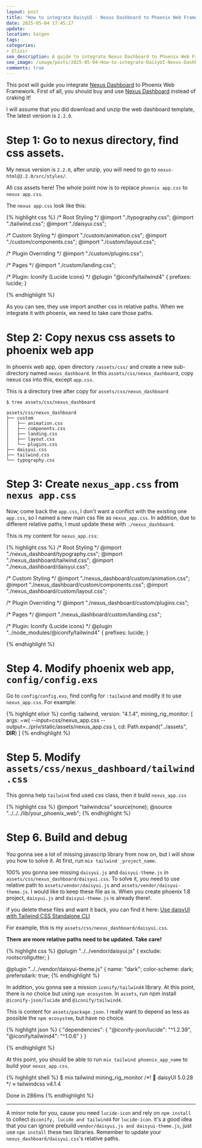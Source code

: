 ```yaml
---
layout: post
title: "How to integrate DaisyUI - Nexus Dashboard to Phoenix Web Framework 1.8"
date: 2025-05-04 17:45:17
update:
location: Saigon
tags:
categories:
- Elixir
seo_description: A guide to integrate Nexus Dashboard to Phoenix Web Framework 1.8
seo_image: /image/posts/2025-05-04-How-to-integrate-DaisyUI-Nexus-Dashboard-to-Phoenix-Web-Framework-1.8/seo.png
comments: true
---
```


This post will guide you integrate [Nexus Dashboard](https://daisyui.com/store/244268/) to Phoenix Web Framework. First of all, you should buy and use [Nexus Dashboard](https://daisyui.com/store/244268/) instead of craking it!

I will assume that you did download and unzip the web dashboard template, The latest version is `2.2.0`.

# Step 1: Go to nexus directory, find css assets.
My nexus version is `2.2.0`, after unzip, you will need to go to `nexus-html@2.2.0/src/styles/`.

All css assets here! The whole point now is to replace `phoenix app.css` to `nexus app.css`.

The `nexus app.css` look like this:

{% highlight css %}
/* Root Styling */
@import "./typography.css";
@import "./tailwind.css";
@import "./daisyui.css";

/* Custom Styling */
@import "./custom/animation.css";
@import "./custom/components.css";
@import "./custom/layout.css";

/* Plugin Overriding */
@import "./custom/plugins.css";

/* Pages */
@import "./custom/landing.css";

/* Plugin: Iconify (Lucide icons) */
@plugin "@iconify/tailwind4" {
    prefixes: lucide;
}

{% endhighlight %}

As you can see, they use import another css in relative paths. When we integrate it with phoenix, we need to take care those paths.


# Step 2: Copy nexus css assets to phoenix web app
In phoenix web app, open directory `/assets/css/` and create a new sub-directory named `nexus_dashboard`.
In this `assets/css/nexus_dashboard`, copy nexus css into this, except `app.css`.

This is a directory tree after copy for `assets/css/nexus_dashboard`
```text
$ tree assets/css/nexus_dashboard

assets/css/nexus_dashboard
├── custom
│   ├── animation.css
│   ├── components.css
│   ├── landing.css
│   ├── layout.css
│   └── plugins.css
├── daisyui.css
├── tailwind.css
└── typography.css

```

# Step 3: Create `nexus_app.css` from `nexus app.css`
Now, come back the `app.css`, I don't want a conflict with the existing one `app.css`, so I named a new main css file as `nexus_app.css`. In addition, due to different relative paths, I must update these with `./nexus_dashboard`.

This is my content for `nexus_app.css`:

{% highlight css %}
/* Root Styling */
@import "./nexus_dashboard/typography.css";
@import "./nexus_dashboard/tailwind.css";
@import "./nexus_dashboard/daisyui.css";

/* Custom Styling */
@import "./nexus_dashboard/custom/animation.css";
@import "./nexus_dashboard/custom/components.css";
@import "./nexus_dashboard/custom/layout.css";

/* Plugin Overriding */
@import "./nexus_dashboard/custom/plugins.css";

/* Pages */
@import "./nexus_dashboard/custom/landing.css";

/* Plugin: Iconify (Lucide icons) */
@plugin "../node_modules/@iconify/tailwind4" {
    prefixes: lucide;
}

{% endhighlight %}

# Step 4. Modify phoenix web app, `config/config.exs`
Go to `config/config.exs`, find config for  `:tailwind` and modify it to use `nexus_app.css`. For example:

{% highlight elixir %}
config :tailwind,
  version: "4.1.4",
  mining_rig_monitor: [
    args: ~w(
      --input=css/nexus_app.css
      --output=../priv/static/assets/nexus_app.css
    ),
    cd: Path.expand("../assets", __DIR__)
  ]
{% endhighlight %}

# Step 5. Modify `assets/css/nexus_dashboard/tailwind.css`
This gonna help `tailwind` find used css class, then it build `nexus_app.css`

{% highlight css %}
@import "tailwindcss" source(none);
@source "../../../lib/your_phoenix_web";
{% endhighlight %}

# Step 6. Build and debug
You gonna see a lot of missing javascrip library from now on, but I will show you how to solve it. At first, run `mix tailwind _project_name`.


100% you gonna see missing `daisyui.js` and `daisyui-theme.js` in `assets/css/nexus_dashboard/daisyui.css`. To solve it, you need to use relative path to `assets/vendor/daisyui.js` and `assets/vendor/daisyui-theme.js`. I would like to keep these file as is. When you create phoenix 1.8 project, `daisyui.js` and `daisyui-theme.js` is already there!.

if you delete these files and want it back, you can find it here: [Use daisyUI with Tailwind CSS Standalone CLI](https://daisyui.com/docs/install/standalone/#2-get-daisyui-bundled-js-file)

For example, this is my `assets/css/nexus_dashboard/daisyui.css`.

**There are more relative paths need to be updated. Take care!**

{% highlight css %}
@plugin "../../vendor/daisyui.js" {
    exclude: rootscrollgutter;
}

@plugin "../../vendor/daisyui-theme.js" {
    name: "dark";
    color-scheme: dark;
    prefersdark: true;
{% endhighlight %}

In addition, you gonna see a mission `iconify/tailwind4` library. At this point, there is no choice but using `npm ecosystem`. In `assets`, run npm install `@iconify-json/lucide` and `@iconify/tailwind4`.

This is content for `assets/package.json`. I really want to depend as less as possible the `npm ecosystem`, but have no choice.

{% highlight json %}
{
  "dependencies": {
    "@iconify-json/lucide": "^1.2.39",
    "@iconify/tailwind4": "^1.0.6"
  }
}

{% endhighlight %}

At this point, you should be able to run `mix tailwind phoenix_app_name` to build your `nexus_app.css`.


{% highlight shell %}
$ mix tailwind mining_rig_monitor
/*! 🌼 daisyUI 5.0.28 */
≈ tailwindcss v4.1.4

Done in 286ms
{% endhighlight %}

---
A minor note for you, cause you need `lucide-icon` and rely on `npm install` to collect `@iconify, lucide and tailwind4` for `lucide-icon`. it's a good idea that you can ignore prebuild `vendor/daisyui.js and daisyui-theme.js`,
just use `npm install` these two libraries. Remember to update your `nexus_dashboard/daisyui.css`'s relative paths.
